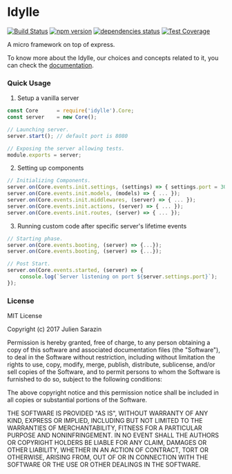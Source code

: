# Idylle
[![Build Status](https://travis-ci.org/julien-sarazin/Idylle.svg?branch=master)](https://travis-ci.org/julien-sarazin/Idylle.svg?branch=master)
[![npm version](https://badge.fury.io/js/idylle.svg)](https://badge.fury.io/js/idylle)
[![dependencies status](https://david-dm.org/julien-sarazin/Idylle.svg)](https://david-dm.org/julien-sarazin/Idylle.svg)
[![Test Coverage](https://codeclimate.com/github/julien-sarazin/Idylle/coverage.svg)](https://codeclimate.com/github/julien-sarazin/Idylle/coverage)

A micro framework on top of express.

To know more about the Idylle, our choices and concepts related to it, you can check the [documentation](https://julien-sarazin.github.io/Idylle/).


### Quick Usage
1. Setup a vanilla server

```javascript
const Core      = require('idylle').Core;
const server    = new Core();

// Launching server.
server.start(); // default port is 8080

// Exposing the server allowing tests.
module.exports = server;
```

2. Setting up components


```javascript
// Initializing Components.
server.on(Core.events.init.settings, (settings) => { settings.port = 3000; });
server.on(Core.events.init.models, (models) => { ... });
server.on(Core.events.init.middlewares, (server) => { ... });
server.on(Core.events.init.actions, (server) => { ... });
server.on(Core.events.init.routes, (server) => { ... });
```


3. Running custom code after specific server's lifetime events

```javascript
// Starting phase.
server.on(Core.events.booting, (server) => {...});
server.on(Core.events.booting, (server) => {...});          

// Post Start.
server.on(Core.events.started, (server) => {
    console.log(`Server listening on port ${server.settings.port}`);
});
```

### License
MIT License

Copyright (c) 2017 Julien Sarazin

Permission is hereby granted, free of charge, to any person obtaining a copy
of this software and associated documentation files (the "Software"), to deal
in the Software without restriction, including without limitation the rights
to use, copy, modify, merge, publish, distribute, sublicense, and/or sell
copies of the Software, and to permit persons to whom the Software is
furnished to do so, subject to the following conditions:

The above copyright notice and this permission notice shall be included in all
copies or substantial portions of the Software.

THE SOFTWARE IS PROVIDED "AS IS", WITHOUT WARRANTY OF ANY KIND, EXPRESS OR
IMPLIED, INCLUDING BUT NOT LIMITED TO THE WARRANTIES OF MERCHANTABILITY,
FITNESS FOR A PARTICULAR PURPOSE AND NONINFRINGEMENT. IN NO EVENT SHALL THE
AUTHORS OR COPYRIGHT HOLDERS BE LIABLE FOR ANY CLAIM, DAMAGES OR OTHER
LIABILITY, WHETHER IN AN ACTION OF CONTRACT, TORT OR OTHERWISE, ARISING FROM,
OUT OF OR IN CONNECTION WITH THE SOFTWARE OR THE USE OR OTHER DEALINGS IN THE
SOFTWARE.







